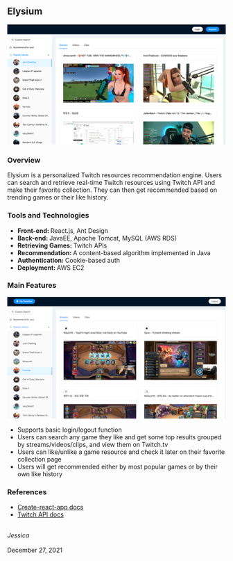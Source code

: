 ## Elysium

<p align="center"><img src="pictures/demo-1.jpg" alt="Demo Picture"></p>

### Overview
Elysium is a personalized Twitch resources recommendation engine. Users can search and retrieve real-time Twitch resources using Twitch API and make their favorite collection. They can then get recommended based on trending games or their like history.

### Tools and Technologies
* <strong>Front-end: </strong>React.js, Ant Design
* <strong>Back-end: </strong>JavaEE, Apache Tomcat, MySQL (AWS RDS)
* <strong>Retrieving Games: </strong>Twitch APIs
* <strong>Recommendation: </strong>A content-based algorithm implemented in Java
* <strong>Authentication: </strong>Cookie-based auth
* <strong>Deployment: </strong>AWS EC2

### Main Features

<p align="center"><img src="pictures/demo-2.jpg" alt="Demo Picture"></p>

* Supports basic login/logout function
* Users can search any game they like and get some top results grouped by streams/videos/clips, and view them on Twitch.tv
* Users can like/unlike a game resource and check it later on their favorite collection page
* Users will get recommended either by most popular games or by their own like history

### References
* [Create-react-app docs](https://facebook.github.io/create-react-app/docs/getting-started)
* [Twitch API docs](https://dev.twitch.tv/docs/api/)

<br><em>Jessica</em>
<br><br>December 27, 2021
